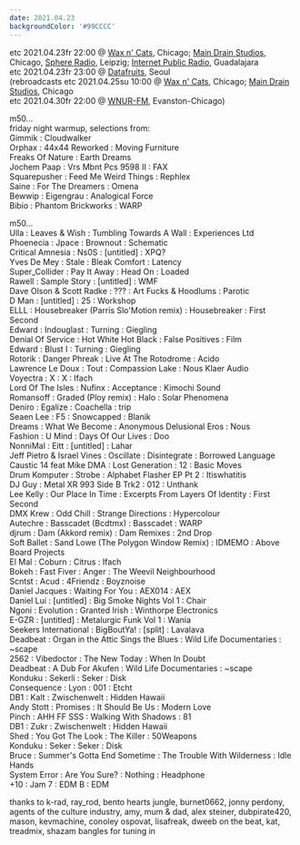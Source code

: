 ```yaml
---
date: 2021.04.23
backgroundColor: '#99CCCC'
---
```


etc 2021.04.23fr 22:00 @ [Wax n' Cats](http://www.twitch.tv/waxncats/), Chicago; [Main Drain Studios](http://www.youtube.com/maindrainstudios/), Chicago, [Sphere Radio](http://www.sphere-radio.net/), Leipzig; [Internet Public Radio](https://www.youtube.com/maindrainstudios), Guadalajara  
etc 2021.04.23fr 23:00 @ [Datafruits](http://www.datafruits.fm/), Seoul  
(rebroadcasts etc 2021.04.25su 10:00 @ [Wax n' Cats](http://www.twitch.tv/waxncats/), Chicago; [Main Drain Studios](http://www.youtube.com/maindrainstudios/), Chicago  
etc 2021.04.30fr 22:00 @ [WNUR-FM](http://www.wnur.org/), Evanston-Chicago)  

m50...  
friday night warmup, selections from:  
Gimmik : Cloudwalker  
Orphax : 44x44 Reworked : Moving Furniture  
Freaks Of Nature : Earth Dreams  
Jochem Paap : Vrs Mbnt Pcs 9598 II : FAX  
Squarepusher : Feed Me Weird Things : Rephlex  
Saine : For The Dreamers : Omena  
Bewwip : Eigengrau : Analogical Force  
Bibio : Phantom Brickworks : WARP  

m50...  
Ulla : Leaves & Wish : Tumbling Towards A Wall : Experiences Ltd  
Phoenecia : Jpace : Brownout : Schematic  
Critical Amnesia : Ns0S : \[untitled\] : XPQ?  
Yves De Mey : Stale : Bleak Comfort : Latency  
Super\_Collider : Pay It Away : Head On : Loaded  
Rawell : Sample Story : \[untitled\] : WMF  
Dave Olson & Scott Radke : ??? : Art Fucks & Hoodlums : Parotic  
D Man : \[untitled\] : 25 : Workshop  
ELLL : Housebreaker (Parris Slo'Motion remix) : Housebreaker : First Second  
Edward : Indouglast : Turning : Giegling  
Denial Of Service : Hot White Hot Black : False Positives : Film  
Edward : Blust I : Turning : Giegling  
Rotorik : Danger Phreak : Live At The Rotodrome : Acido  
Lawrence Le Doux : Tout : Compassion Lake : Nous Klaer Audio  
Voyectra : X : X : Ifach  
Lord Of The Isles : Nufinx : Acceptance : Kimochi Sound  
Romansoff : Graded (Ploy remix) : Halo : Solar Phenomena  
Deniro : Egalize : Coachella : trip  
Seaen Lee : F5 : Snowcapped : Blanik  
Dreams : What We Become : Anonymous Delusional Eros : Nous  
Fashion : U Mind : Days Of Our Lives : Doo  
NonniMal : Eitt : \[untitled\] : Lahar  
Jeff Pietro & Israel Vines : Oscillate : Disintegrate : Borrowed Language  
Caustic 14 feat Mike DMA : Lost Generation : 12 : Basic Moves  
Drum Komputer : Strobe : Alphabet Flasher EP Pt 2 : Itiswhatitis  
DJ Guy : Metal XR 993 Side B Trk2 : 012 : Unthank  
Lee Kelly : Our Place In Time : Excerpts From Layers Of Identity : First Second  
DMX Krew : Odd Chill : Strange Directions : Hypercolour  
Autechre : Basscadet (Bcdtmx) : Basscadet : WARP  
djrum : Dam (Akkord remix) : Dam Remixes : 2nd Drop  
Soft Ballet : Sand Lowe (The Polygon Window Remix) : IDMEMO : Above Board Projects  
El Mal : Coburn : Citrus : Ifach  
Bokeh : Fast Fiver : Anger : The Weevil Neighbourhood  
Scntst : Acud : 4Friendz : Boyznoise  
Daniel Jacques : Waiting For You : AEX014 : AEX  
Daniel Lui : \[untitled\] : Big Smoke Nights Vol 1 : Chair  
Ngoni : Evolution : Granted Irish : Winthorpe Electronics  
E-GZR : \[untitled\] : Metalurgic Funk Vol 1 : Wania  
Seekers International : BigBoutYa! : \[split\] : Lavalava  
Deadbeat : Organ in the Attic Sings the Blues : Wild Life Documentaries : ~scape  
2562 : Vibedoctor : The New Today : When In Doubt  
Deadbeat : A Dub For Akufen : Wild Life Documentaries : ~scape  
Konduku : Sekerli : Seker : Disk  
Consequence : Lyon : 001 : Etcht  
DB1 : Kalt : Zwischenwelt : Hidden Hawaii  
Andy Stott : Promises : It Should Be Us : Modern Love  
Pinch : AHH FF SSS : Walking With Shadows : 81  
DB1 : Zukr : Zwischenwelt : Hidden Hawaii  
Shed : You Got The Look : The Killer : 50Weapons  
Konduku : Seker : Seker : Disk  
Bruce : Summer's Gotta End Sometime : The Trouble With Wilderness : Idle Hands  
System Error : Are You Sure? : Nothing : Headphone  
+10 : Jam 7 : EDM B : EDM  

thanks to k-rad, ray\_rod, bento hearts jungle, burnet0662, jonny perdony, agents of the culture industry, amy, mum & dad, alex steiner, dubpirate420, mason, kevmachine, conoley ospovat, lisafreak, dweeb on the beat, kat, treadmix, shazam bangles for tuning in